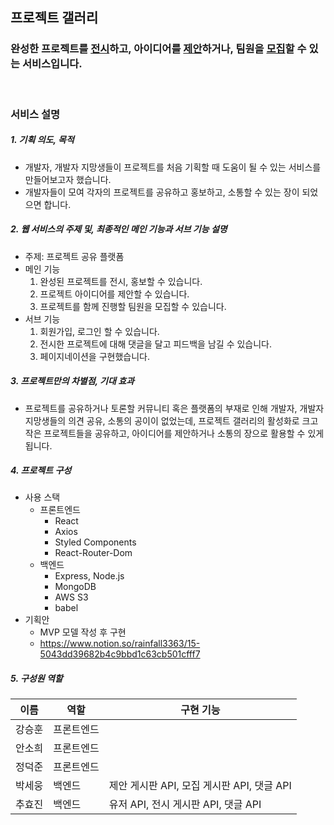 ## **프로젝트 갤러리**

### **완성한 프로젝트를 <U>전시</U>하고, 아이디어를 <U>제안</U>하거나, 팀원을 <U>모집</U>할 수 있는 서비스입니다.**

<br>

### **서비스 설명**

##### 1. 기획 의도, 목적
- 개발자, 개발자 지망생들이 프로젝트를 처음 기획할 때 도움이 될 수 있는 서비스를 만들어보고자 했습니다.
- 개발자들이 모여 각자의 프로젝트를 공유하고 홍보하고, 소통할 수 있는 장이 되었으면 합니다.

##### 2. 웹 서비스의 주제 및, 최종적인 메인 기능과 서브 기능 설명
- 주제: 프로젝트 공유 플랫폼
- 메인 기능
   1. 완성된 프로젝트를 전시, 홍보할 수 있습니다. 
   2. 프로젝트 아이디어를 제안할 수 있습니다.
   3. 프로젝트를 함께 진행할 팀원을 모집할 수 있습니다.
- 서브 기능
   1. 회원가입, 로그인 할 수 있습니다.
   2. 전시한 프로젝트에 대해 댓글을 달고 피드백을 남길 수 있습니다.
   3. 페이지네이션을 구현했습니다.
    

##### 3. 프로젝트만의 차별점, 기대 효과
- 프로젝트를 공유하거나 토론할 커뮤니티 혹은 플랫폼의 부재로 인해 개발자, 개발자 지망생들의 의견 공유, 소통의 공이이 없었는데, 
  프로젝트 갤러리의 활성화로 크고 작은 프로젝트들을 공유하고, 아이디어를 제안하거나 소통의 장으로 활용할 수 있게 됩니다.

##### 4. 프로젝트 구성
- 사용 스택
  - 프론트엔드
    - React
    - Axios
    - Styled Components
    - React-Router-Dom
  - 백엔드
    - Express, Node.js
    - MongoDB
    - AWS S3
    - babel
- 기획안
  - MVP 모델 작성 후 구현
  - https://www.notion.so/rainfall3363/15-5043dd39682b4c9bbd1c63cb501cfff7

##### 5. 구성원 역할

|  이름  |  역할  |  구현 기능  | 
| ------ | ------ | ------ |
| 강승훈 | 프론트엔드 |    |
| 안소희 | 프론트엔드 |    |
| 정덕준 | 프론트엔드 |    |
| 박세웅 |  백엔드  | 제안 게시판 API, 모집 게시판 API, 댓글 API |
| 추효진 |  백엔드  | 유저 API, 전시 게시판 API, 댓글 API  |
